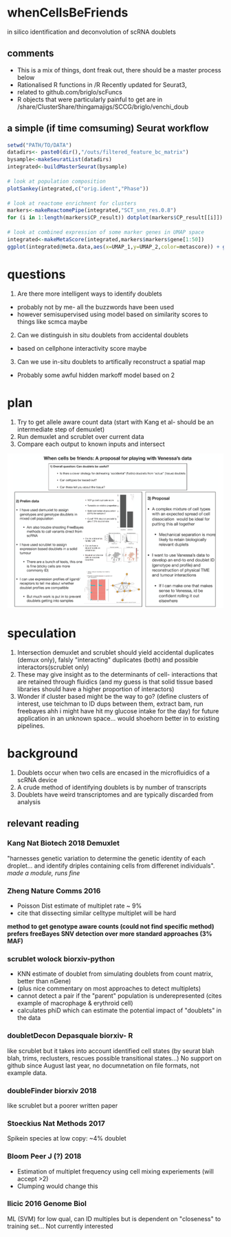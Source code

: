 # whenCellsBeFriends
in silico identification and deconvolution of scRNA doublets

## comments
* This is a mix of things, dont freak out, there should be a master process below
* Rationalised R functions in /R Recently updated for Seurat3,
* related to github.com/briglo/scFuncs
* R objects that were particularly painful to get are in  /share/ClusterShare/thingamajigs/SCCG/briglo/venchi_doub

## a simple (if time comsuming) Seurat workflow
```R
setwd("PATH/TO/DATA")
datadirs<- paste0(dir(),"/outs/filtered_feature_bc_matrix")
bysample<-makeSeuratList(datadirs)
integrated<-buildMasterSeurat(bysample)

# look at population composition 
plotSankey(integrated,c("orig.ident","Phase"))

# look at reactome enrichment for clusters
markers<-makeReactomePipe(integrated,"SCT_snn_res.0.8")
for (i in 1:length(markers$CP_result)) dotplot(markers$CP_result[[i]]) + ggtitle(names(markers$CP_result)[i])

# look at combined expression of some marker genes in UMAP space
integrated<-makeMetaScore(integrated,markers$markers$gene[1:50])
ggplot(integrated@meta.data,aes(x=UMAP_1,y=UMAP_2,color=metascore)) + geom_point(alpha=.5) + scale_colour_gradientn(colours = jet.colors(7))
```

# questions
1) Are there more intelligent ways to identify doublets
  * probably not by me- all the buzzwords have been used
  * however semisupervised using model based on similarity scores to things like scmca maybe

2) Can we distinguish in situ doublets from accidental doublets
  * based on cellphone interactivity score maybe
3) Can we use in-situ doublets to artifically reconstruct a spatial map
  * Probably some awful hidden markoff model based on 2

  # plan
  1) Try to get allele aware count data (start with Kang et al- should be an intermediate step of demuxlet)
  2) Run demuxlet and scrublet over current data
  3) Compare each output to known inputs and intersect

![justification](https://github.com/briglo/whenCellsBeFriends/blob/master/images/190509_justification.png)

# speculation
  1) Intersection demuxlet and scrublet should yield accidental duplicates (demux only), falsly "interacting" duplicates (both) and possible interactors(scrublet only)
  2) These may give insight as to the determinants of cell- interactions that are retained through fluidics (and my guess is that solid tissue based libraries should have a higher proportion of interactors)
3) Wonder if cluster based might be the way to go? (define clusters of interest, use teichman to ID dups between them, extract bam, run freebayes ahh i might have hit my glucose intake for the day) for future application in an unknown space... would shoehorn better in to existing pipelines.


# background
1) Doublets occur when two cells are encased in the microfluidics of a scRNA device
2) A crude method of identifying doublets is by number of transcripts 
3) Doublets have weird transcriptomes and are typically discarded from analysis

## relevant reading
### Kang Nat Biotech 2018 Demuxlet
"harnesses genetic variation to determine the genetic identity of each droplet... and identify driples containing cells from differenet individuals".  
  *made a module, runs fine*


###  Zheng Nature Comms 2016
- Poisson Dist estimate of multiplet rate ~ 9%
- cite that dissecting similar celltype multiplet will be hard

**method to get genotype aware counts (could not find specific method) prefers freeBayes SNV detection over more standard approaches (3% MAF)**

### scrublet wolock biorxiv-python
- KNN estimate of doublet from simulating doublets from count matrix, better than nGene)
- (plus nice commentary on most approaches to detect multiplets)
- cannot detect a pair if the "parent" population is underepresented (cites example of macrophage & erythroid cell)
- calculates phiD which can estimate the potential impact of "doublets" in the data

### doubletDecon Depasquale biorxiv- R
like scrublet but it takes into account identified cell states (by seurat blah blah, trims, reclusters, rescues possible transitional states...)
No support on github since August last year, no documnetation on file formats, not example data.

### doubleFinder biorxiv 2018 
like scrublet but a poorer written paper

### Stoeckius Nat Methods 2017
Spikein species at low copy: ~4% doublet

### Bloom Peer J (?) 2018
- Estimation of multiplet frequency using cell mixing experiements (will accept >2)
- Clumping would change this

### Ilicic 2016 Genome Biol
ML (SVM) for low qual, can ID multiples but is dependent on "closeness" to training set...  Not currently interested




